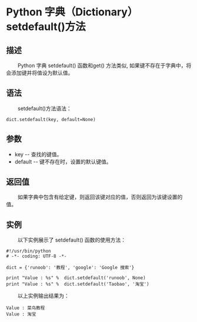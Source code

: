 # Python 字典（Dictionary） setdefault()方法
## 描述
&#160;&#160;&#160;&#160;&#160;&#160;&#160;&#160;Python 字典 setdefault() 函数和get() 方法类似, 如果键不存在于字典中，将会添加键并将值设为默认值。

## 语法
&#160;&#160;&#160;&#160;&#160;&#160;&#160;&#160;setdefault()方法语法：

```
dict.setdefault(key, default=None)
```

## 参数
- key -- 查找的键值。
- default -- 键不存在时，设置的默认键值。

## 返回值
&#160;&#160;&#160;&#160;&#160;&#160;&#160;&#160;如果字典中包含有给定键，则返回该键对应的值，否则返回为该键设置的值。

## 实例
&#160;&#160;&#160;&#160;&#160;&#160;&#160;&#160;以下实例展示了 setdefault() 函数的使用方法：

```
#!/usr/bin/python
# -*- coding: UTF-8 -*-
 
dict = {'runoob': '教程', 'google': 'Google 搜索'}
 
print "Value : %s" %  dict.setdefault('runoob', None)
print "Value : %s" %  dict.setdefault('Taobao', '淘宝')
```

&#160;&#160;&#160;&#160;&#160;&#160;&#160;&#160;以上实例输出结果为：

```
Value : 菜鸟教程
Value : 淘宝
```

